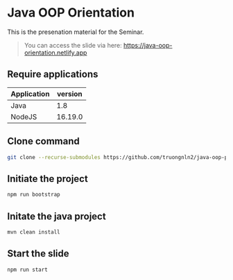 # Java OOP Orientation

This is the presenation material for the Seminar.

> You can access the slide via here: https://java-oop-orientation.netlify.app

## Require applications
| Application | version |
| ----------- | ------- |
| Java        | 1.8     |
| NodeJS      | 16.19.0 |

## Clone command
```bash
git clone --recurse-submodules https://github.com/truongnln2/java-oop-presentation.git
```

## Initiate the project
```bash
npm run bootstrap
```

## Initate the java project
```bash
mvn clean install
```

## Start the slide
```bash
npm run start
```
